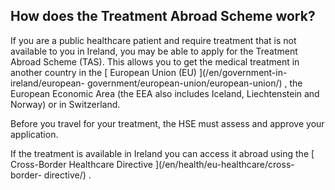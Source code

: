 ##  How does the Treatment Abroad Scheme work?

If you are a public healthcare patient and require treatment that is not
available to you in Ireland, you may be able to apply for the Treatment Abroad
Scheme (TAS). This allows you to get the medical treatment in another country
in the [ European Union (EU) ](/en/government-in-ireland/european-
government/european-union/european-union/) , the European Economic Area (the
EEA also includes Iceland, Liechtenstein and Norway) or in Switzerland.

Before you travel for your treatment, the HSE must assess and approve your
application.

If the treatment is available in Ireland you can access it abroad using the [
Cross-Border Healthcare Directive ](/en/health/eu-healthcare/cross-border-
directive/) .
